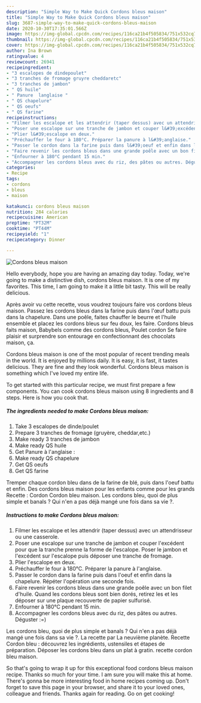 ```yaml
---
description: "Simple Way to Make Quick Cordons bleus maison"
title: "Simple Way to Make Quick Cordons bleus maison"
slug: 3687-simple-way-to-make-quick-cordons-bleus-maison
date: 2020-10-30T17:35:01.566Z
image: https://img-global.cpcdn.com/recipes/116ca21b4f505834/751x532cq70/cordons-bleus-maison-photo-principale-de-la-recette.jpg
thumbnail: https://img-global.cpcdn.com/recipes/116ca21b4f505834/751x532cq70/cordons-bleus-maison-photo-principale-de-la-recette.jpg
cover: https://img-global.cpcdn.com/recipes/116ca21b4f505834/751x532cq70/cordons-bleus-maison-photo-principale-de-la-recette.jpg
author: Ina Brown
ratingvalue: 4
reviewcount: 26941
recipeingredient:
- "3 escalopes de dindepoulet"
- "3 tranches de fromage gruyre cheddaretc"
- "3 tranches de jambon"
- " QS huile"
- " Panure  langlaise "
- " QS chapelure"
- " QS oeufs"
- " QS farine"
recipeinstructions:
- "Filmer les escalope et les attendrir (taper dessus) avec un attendrisseur ou une casserole."
- "Poser une escalope sur une tranche de jambon et couper l&#39;excédent pour que la tranche prenne la forme de l&#39;escalope. Poser le jambon et l&#39;excédent sur l&#39;escalope puis déposer une tranche de fromage."
- "Plier l&#39;escalope en deux."
- "Préchauffer le four à 180°C. Préparer la panure à l&#39;anglaise."
- "Passer le cordon dans la farine puis dans l&#39;oeuf et enfin dans la chapelure. Répéter l&#39;opération une seconde fois."
- "Faire revenir les cordons bleus dans une grande poêle avec un bon filet d&#39;huile. Quand les cordons bleus sont bien dorés, retirez les et les déposer sur une plaque recouverte de papier sulfurisé."
- "Enfourner à 180°C pendant 15 min."
- "Accompagner les cordons bleus avec du riz, des pâtes ou autres. Déguster :=)"
categories:
- Recipe
tags:
- cordons
- bleus
- maison

katakunci: cordons bleus maison 
nutrition: 284 calories
recipecuisine: American
preptime: "PT32M"
cooktime: "PT44M"
recipeyield: "1"
recipecategory: Dinner

---
```



![Cordons bleus maison](https://img-global.cpcdn.com/recipes/116ca21b4f505834/751x532cq70/cordons-bleus-maison-photo-principale-de-la-recette.jpg)

Hello everybody, hope you are having an amazing day today. Today, we're going to make a distinctive dish, cordons bleus maison. It is one of my favorites. This time, I am going to make it a little bit tasty. This will be really delicious.

Après avoir vu cette recette, vous voudrez toujours faire vos cordons bleus maison. Passez les cordons bleus dans la farine puis dans l&#39;œuf battu puis dans la chapelure. Dans une poêle, faites chauffer le beurre et l&#39;huile ensemble et placez les cordons bleus sur feu doux, les faire. Cordons bleus faits maison, Babybels comme des cordons bleus, Poulet cordon Se faire plaisir et surprendre son entourage en confectionnant des chocolats maison, ça.

Cordons bleus maison is one of the most popular of recent trending meals in the world. It is enjoyed by millions daily. It is easy, it is fast, it tastes delicious. They are fine and they look wonderful. Cordons bleus maison is something which I've loved my entire life.


To get started with this particular recipe, we must first prepare a few components. You can cook cordons bleus maison using 8 ingredients and 8 steps. Here is how you cook that.

<!--inarticleads1-->

##### The ingredients needed to make Cordons bleus maison:

1. Take 3 escalopes de dinde/poulet
1. Prepare 3 tranches de fromage (gruyère, cheddar,etc.)
1. Make ready 3 tranches de jambon
1. Make ready  QS huile
1. Get  Panure à l&#39;anglaise :
1. Make ready  QS chapelure
1. Get  QS oeufs
1. Get  QS farine


Tremper chaque cordon bleu dans de la farine de blé, puis dans l&#39;oeuf battu et enfin. Des cordons bleus maison pour les enfants comme pour les grands Recette : Cordon Cordon bleu maison. Les cordons bleu, quoi de plus simple et banals ? Qui n&#39;en a pas déjà mangé une fois dans sa vie ?. 

<!--inarticleads2-->

##### Instructions to make Cordons bleus maison:

1. Filmer les escalope et les attendrir (taper dessus) avec un attendrisseur ou une casserole.
1. Poser une escalope sur une tranche de jambon et couper l&#39;excédent pour que la tranche prenne la forme de l&#39;escalope. Poser le jambon et l&#39;excédent sur l&#39;escalope puis déposer une tranche de fromage.
1. Plier l&#39;escalope en deux.
1. Préchauffer le four à 180°C. Préparer la panure à l&#39;anglaise.
1. Passer le cordon dans la farine puis dans l&#39;oeuf et enfin dans la chapelure. Répéter l&#39;opération une seconde fois.
1. Faire revenir les cordons bleus dans une grande poêle avec un bon filet d&#39;huile. Quand les cordons bleus sont bien dorés, retirez les et les déposer sur une plaque recouverte de papier sulfurisé.
1. Enfourner à 180°C pendant 15 min.
1. Accompagner les cordons bleus avec du riz, des pâtes ou autres. Déguster :=)


Les cordons bleu, quoi de plus simple et banals ? Qui n&#39;en a pas déjà mangé une fois dans sa vie ?. La recette par La neuvième planète. Recette Cordon bleu : découvrez les ingrédients, ustensiles et étapes de préparation. Déposer les cordons bleu dans un plat à gratin. recette cordon bleu maison. 

So that's going to wrap it up for this exceptional food cordons bleus maison recipe. Thanks so much for your time. I am sure you will make this at home. There's gonna be more interesting food in home recipes coming up. Don't forget to save this page in your browser, and share it to your loved ones, colleague and friends. Thanks again for reading. Go on get cooking!
